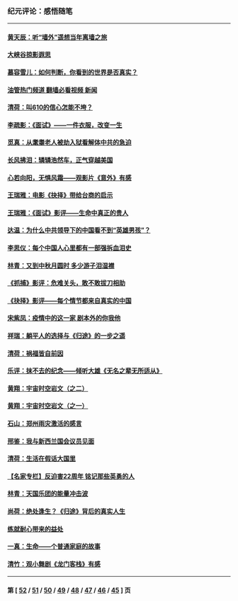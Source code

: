### 纪元评论：感悟随笔
---
#### [黄天辰：听“墙外”遥想当年离墙之旅](../../pages/nsc1035/n13377229.md?11180330) 
#### [大峡谷掠影遐思](../../pages/nsc1035/n13354743.md?11180330) 
#### [慕容雪儿：如何判断，你看到的世界是否真实？](../../pages/nsc1035/n13332569.md?11180330) 
#### [油管热门频道 翻墙必看视频 新闻](ok?11180330)
#### [清荷：叫610的信心怎能不垮？](../../pages/nsc1035/n13304848.md?11180330) 
#### [李疏影：《面试》——一件衣服，改变一生](../../pages/nsc1035/n13292494.md?11180330) 
#### [觅真：从耄耋老人被劫入狱看解体中共的急迫](../../pages/nsc1035/n13284545.md?11180330) 
#### [长风拂泪：辚辚浩然车，正气穿越美国](../../pages/nsc1035/n13284280.md?11180330) 
#### [心若向阳，无惧风霜——观影片《意外》有感](../../pages/nsc1035/n13275318.md?11180330) 
#### [王瑞雅：电影《抉择》带给台商的启示](../../pages/nsc1035/n13274064.md?11180330) 
#### [王瑞雅：《面试》影评——生命中真正的贵人](../../pages/nsc1035/n13260528.md?11180330) 
#### [达温：为什么中共领导下的中国看不到“英雄男孩”？](../../pages/nsc1035/n13257099.md?11180330) 
#### [李思仪：每个中国人心里都有一部强拆血泪史](../../pages/nsc1035/n13249632.md?11180330) 
#### [林青：又到中秋月圆时 多少游子泪湿襟](../../pages/nsc1035/n13245916.md?11180330) 
#### [《抓捕》影评：危难关头，敢不敢拔刀相助](../../pages/nsc1035/n13244251.md?11180330) 
#### [《抉择》影评——每个情节都来自真实的中国](../../pages/nsc1035/n13242564.md?11180330) 
#### [宋紫凤：疫情中的这一家 剧本外的你我他](../../pages/nsc1035/n13242358.md?11180330) 
#### [祥瑞：躺平人的选择与《归途》的一步之遥](../../pages/nsc1035/n13213201.md?11180330) 
#### [清荷：祸福皆自前因](../../pages/nsc1035/n13213177.md?11180330) 
#### [乐评：抹不去的纪念——倾听大雄《无名之辈无所适从》](../../pages/nsc1035/n13163359.md?11180330) 
#### [黄翔：宇宙时空岩文（之二）](../../pages/nsc1035/n13141116.md?11180330) 
#### [黄翔：宇宙时空岩文（之一）](../../pages/nsc1035/n13140355.md?11180330) 
#### [石山：郑州雨灾激活的感言](../../pages/nsc1035/n13135372.md?11180330) 
#### [邢鉴：我与新西兰国会议员见面](../../pages/nsc1035/n13111626.md?11180330) 
#### [清荷：生活在假话大国里](../../pages/nsc1035/n13103916.md?11180330) 
#### [【名家专栏】反迫害22周年 铭记那些英勇的人](../../pages/nsc1035/n13102771.md?11180330) 
#### [林青：天国乐团的能量冲击波](../../pages/nsc1035/n13099634.md?11180330) 
#### [尚荷：绝处逢生？《归途》背后的真实人生](../../pages/nsc1035/n13099470.md?11180330) 
#### [练就耐心带来的益处](../../pages/nsc1035/n13081876.md?11180330) 
#### [一真：生命——个普通家庭的故事](../../pages/nsc1035/n13075782.md?11180330) 
#### [清竹：观小舞剧《龙门客栈》有感](../../pages/nsc1035/n13069850.md?11180330) 

---
#### 第 [ [52](./52.md?11180330) / [51](./51.md?11180330) / [50](./50.md?11180330) / [49](./49.md?11180330) / [48](./48.md?11180330) / [47](./47.md?11180330) / [46](./46.md?11180330) / [45](./45.md?11180330) ] 页
